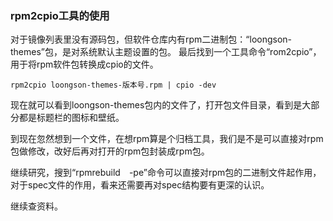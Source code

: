 ### rpm2cpio工具的使用

对于镜像列表里没有源码包，但软件仓库内有rpm二进制包：“loongson-themes”包，是对系统默认主题设置的包。
最后找到一个工具命令“rom2cpio”，用于将rpm软件包转换成cpio的文件。
```
rpm2cpio loongson-themes-版本号.rpm | cpio -dev
```

现在就可以看到loongson-themes包内的文件了，打开包文件目录，看到是大部分都是标题栏的图标和壁纸。

到现在忽然想到一个文件，在想rpm算是个归档工具，我们是不是可以直接对rpm包做修改，改好后再对打开的rpm包封装成rpm包。

继续研究，搜到“rpmrebuild　-pe”命令可以直接对rpm包的二进制文件起作用，对于spec文件的作用，看来还需要再对spec结构要有更深的认识。

继续查资料。
